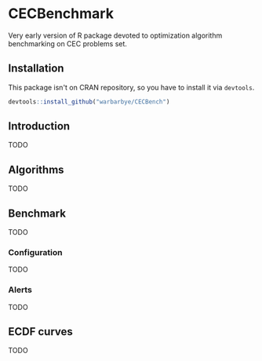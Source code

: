 # CECBenchmark

Very early version of R package devoted to optimization algorithm benchmarking on CEC problems set.

## Installation

This package isn't on CRAN repository, so you have to install it via `devtools`.

```r
devtools::install_github("warbarbye/CECBench")
```

## Introduction

TODO
## Algorithms

TODO
## Benchmark

TODO
### Configuration

TODO
### Alerts

TODO
## ECDF curves

TODO


